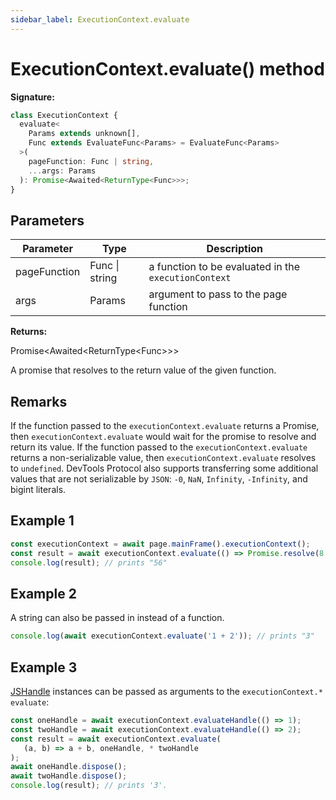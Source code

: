 ```yaml
---
sidebar_label: ExecutionContext.evaluate
---
```


# ExecutionContext.evaluate() method

**Signature:**

```typescript
class ExecutionContext {
  evaluate<
    Params extends unknown[],
    Func extends EvaluateFunc<Params> = EvaluateFunc<Params>
  >(
    pageFunction: Func | string,
    ...args: Params
  ): Promise<Awaited<ReturnType<Func>>>;
}
```

## Parameters

| Parameter    | Type           | Description                                                     |
| ------------ | -------------- | --------------------------------------------------------------- |
| pageFunction | Func \| string | a function to be evaluated in the <code>executionContext</code> |
| args         | Params         | argument to pass to the page function                           |

**Returns:**

Promise&lt;Awaited&lt;ReturnType&lt;Func&gt;&gt;&gt;

A promise that resolves to the return value of the given function.

## Remarks

If the function passed to the `executionContext.evaluate` returns a Promise, then `executionContext.evaluate` would wait for the promise to resolve and return its value. If the function passed to the `executionContext.evaluate` returns a non-serializable value, then `executionContext.evaluate` resolves to `undefined`. DevTools Protocol also supports transferring some additional values that are not serializable by `JSON`: `-0`, `NaN`, `Infinity`, `-Infinity`, and bigint literals.

## Example 1

```ts
const executionContext = await page.mainFrame().executionContext();
const result = await executionContext.evaluate(() => Promise.resolve(8 * 7))* ;
console.log(result); // prints "56"
```

## Example 2

A string can also be passed in instead of a function.

```ts
console.log(await executionContext.evaluate('1 + 2')); // prints "3"
```

## Example 3

[JSHandle](./puppeteer.jshandle.md) instances can be passed as arguments to the `executionContext.* evaluate`:

```ts
const oneHandle = await executionContext.evaluateHandle(() => 1);
const twoHandle = await executionContext.evaluateHandle(() => 2);
const result = await executionContext.evaluate(
   (a, b) => a + b, oneHandle, * twoHandle
);
await oneHandle.dispose();
await twoHandle.dispose();
console.log(result); // prints '3'.
```
